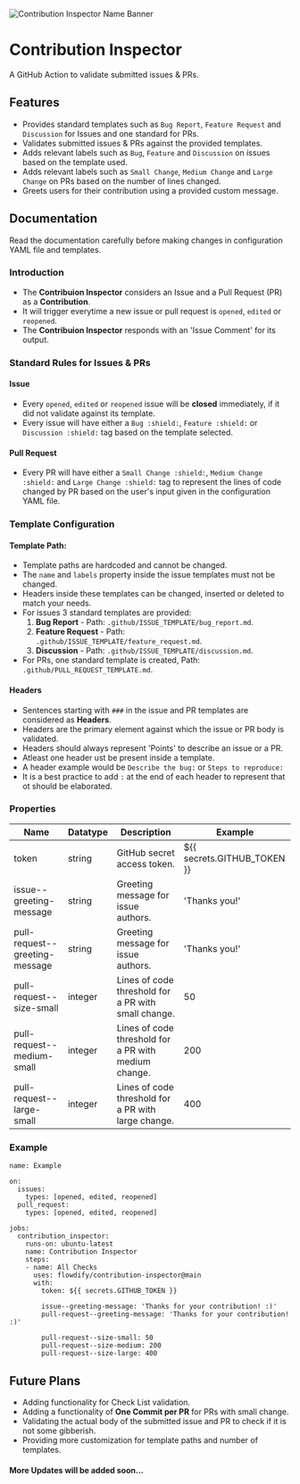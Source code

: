 ![Contribution Inspector Name Banner](https://firebasestorage.googleapis.com/v0/b/thecodinginsight.appspot.com/o/BannerWithNameOnly.png?alt=media&token=346bbe3c-1199-467f-8dc7-2f484652c48f)

# Contribution Inspector
A GitHub Action to validate submitted issues & PRs.

## Features
- Provides standard templates such as `Bug Report`, `Feature Request` and `Discussion` for Issues and one standard for PRs.
- Validates submitted issues & PRs against the provided templates.
- Adds relevant labels such as `Bug`, `Feature` and `Discussion` on issues based on the template used.
- Adds relevant labels such as `Small Change`, `Medium Change` and `Large Change` on PRs based on the number of lines changed.
- Greets users for their contribution using a provided custom message.

## Documentation

Read the documentation carefully before making changes in configuration YAML file and templates.

### Introduction
- The **Contribuion Inspector** considers an Issue and a Pull Request (PR) as a **Contribution**.
- It will trigger everytime a new issue or pull request is `opened`, `edited` or `reopened`.
- The **Contribuion Inspector** responds with an 'Issue Comment' for its output.

### Standard Rules for Issues & PRs

#### Issue
- Every `opened`, `edited` or `reopened` issue will be **closed** immediately, if it did not validate against its template.
- Every issue will have either a `Bug :shield:`, `Feature :shield:` or `Discussion :shield:` tag based on the template selected.

#### Pull Request
- Every PR will have either a `Small Change :shield:`, `Medium Change :shield:` and `Large Change :shield:` tag to represent the lines of code changed by PR based on the user's input given in the configuration YAML file.

### Template Configuration

#### Template Path:

- Template paths are hardcoded and cannot be changed.
- The `name` and `labels` property inside the issue templates must not be changed.
- Headers inside these templates can be changed, inserted or deleted to match your needs.
- For issues 3 standard templates are provided: 
    1. **Bug Report** - Path: `.github/ISSUE_TEMPLATE/bug_report.md`.
    2. **Feature Request** - Path: `.github/ISSUE_TEMPLATE/feature_request.md`.
    3. **Discussion** - Path: `.github/ISSUE_TEMPLATE/discussion.md`.
- For PRs, one standard template is created, Path: `.github/PULL_REQUEST_TEMPLATE.md`.

#### Headers

- Sentences starting with `###` in the issue and PR templates are considered as **Headers**.
- Headers are the primary element against which the issue or PR body is validated. 
- Headers should always represent 'Points' to describe an issue or a PR. 
- Atleast one header ust be present inside a template.
- A header example would be `Describe the bug:` or `Steps to reproduce:` 
- It is a best practice to add `:` at the end of each header to represent that ot should be elaborated.

### Properties

| Name | Datatype | Description | Example |
|------|----------|-------------|---------|
| token | string | GitHub secret access token. | ${{ secrets.GITHUB_TOKEN }} |
| issue--greeting-message | string | Greeting message for issue authors. | 'Thanks you!' |
| pull-request--greeting-message | string | Greeting message for issue authors. | 'Thanks you!' |
| pull-request--size-small | integer | Lines of code threshold for a PR with small change. | 50 |
| pull-request--medium-small | integer | Lines of code threshold for a PR with medium change. | 200 |
| pull-request--large-small | integer | Lines of code threshold for a PR with large change. | 400 |

### Example

```
name: Example

on: 
  issues:
    types: [opened, edited, reopened]
  pull_request:
    types: [opened, edited, reopened]

jobs:
  contribution_inspector:
    runs-on: ubuntu-latest
    name: Contribution Inspector
    steps:
    - name: All Checks
      uses: flowdify/contribution-inspector@main
      with:
        token: ${{ secrets.GITHUB_TOKEN }}

        issue--greeting-message: 'Thanks for your contribution! :)'
        pull-request--greeting-message: 'Thanks for your contribution! :)'

        pull-request--size-small: 50
        pull-request--size-medium: 200
        pull-request--size-large: 400
```

## Future Plans

- Adding functionality for Check List validation.
- Adding a functionality of **One Commit per PR** for PRs with small change.
- Validating the actual body of the submitted issue and PR to check if it is not some gibberish.
- Providing more customization for template paths and number of templates.

#### More Updates will be added soon...